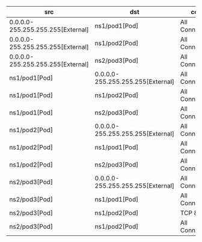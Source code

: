 | src | dst | conn |
|-----|-----|------|
| 0.0.0.0-255.255.255.255[External] | ns1/pod1[Pod] | All Connections |
| 0.0.0.0-255.255.255.255[External] | ns1/pod2[Pod] | All Connections |
| 0.0.0.0-255.255.255.255[External] | ns2/pod3[Pod] | All Connections |
| ns1/pod1[Pod] | 0.0.0.0-255.255.255.255[External] | All Connections |
| ns1/pod1[Pod] | ns1/pod2[Pod] | All Connections |
| ns1/pod1[Pod] | ns2/pod3[Pod] | All Connections |
| ns1/pod2[Pod] | 0.0.0.0-255.255.255.255[External] | All Connections |
| ns1/pod2[Pod] | ns1/pod1[Pod] | All Connections |
| ns1/pod2[Pod] | ns2/pod3[Pod] | All Connections |
| ns2/pod3[Pod] | 0.0.0.0-255.255.255.255[External] | All Connections |
| ns2/pod3[Pod] | ns1/pod1[Pod] | All Connections |
| ns2/pod3[Pod] | ns1/pod2[Pod] | TCP 80 |
| ns2/pod3[Pod] | ns1/pod2[Pod] | All Connections |
